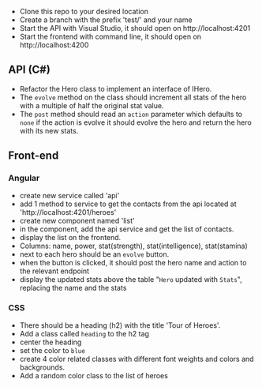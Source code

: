 

* Clone this repo to your desired location
* Create a branch with the prefix 'test/' and your name
* Start the API with Visual Studio, it should open on http://localhost:4201
* Start the frontend with command line, it should open on http://localhost:4200

## API (C#)
* Refactor the Hero class to implement an interface of IHero.
* The `evolve` method on the class should increment all stats of the hero with a multiple of half the original stat value.
* The `post` method should read an `action` parameter which defaults to `none`
if the action is evolve it should evolve the hero and return the hero with its new stats.

## Front-end
### Angular
* create new service called 'api'
* add 1 method to service to get the contacts from the api located at 'http://localhost:4201/heroes'
* create new component named 'list'
* in the component, add the api service and get the list of contacts.
* display the list on the frontend.
* Columns: name, power, stat(strength), stat(intelligence), stat(stamina)
* next to each hero should be an `evolve` button.
* when the button is clicked, it should post the hero name and action to the relevant endpoint
* display the updated stats above the table "`Hero` updated with `Stats`", replacing the name and the stats

### CSS
* There should be a heading (h2) with the title 'Tour of Heroes'.
* Add a class called `heading` to the h2 tag
* center the heading
* set the color to `blue`
* create 4 color related classes with different font weights and colors and backgrounds.
* Add a random color class to the list of heroes
